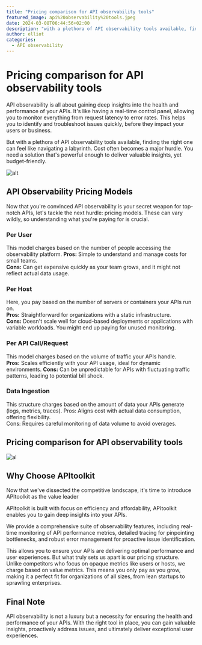 ```yaml
---
title: "Pricing comparison for API observability tools"
featured_image: api%20observability%20tools.jpeg
date: 2024-03-08T06:44:56+02:00
description: "with a plethora of API observability tools available, finding the right one can feel like navigating a labyrinth."
author: elliot
categories:
  - API observability
---
```


# Pricing comparison for API observability tools

API observability is all about gaining deep insights into the health and performance of your APIs. It's like having a real-time control panel, allowing you to monitor everything from request latency to error rates. This helps you to identify and troubleshoot issues quickly, before they impact your users or business.

But with a plethora of API observability tools available, finding the right one can feel like navigating a labyrinth. Cost often becomes a major hurdle. You need a solution that's powerful enough to deliver valuable insights, yet budget-friendly.

![alt](./api%20observability%20tools.jpeg)

## API Observability Pricing Models

Now that you're convinced API observability is your secret weapon for top-notch APIs, let's tackle the next hurdle: pricing models. These can vary wildly, so understanding what you're paying for is crucial.

### Per User

This model charges based on the number of people accessing the observability platform.
**Pros:** Simple to understand and manage costs for small teams.  
**Cons:** Can get expensive quickly as your team grows, and it might not reflect actual data usage.

### Per Host

Here, you pay based on the number of servers or containers your APIs run on.  
**Pros:** Straightforward for organizations with a static infrastructure.  
**Cons:** Doesn't scale well for cloud-based deployments or applications with variable workloads. You might end up paying for unused monitoring.

### Per API Call/Request

This model charges based on the volume of traffic your APIs handle.  
**Pros:** Scales efficiently with your API usage, ideal for dynamic environments.
**Cons:** Can be unpredictable for APIs with fluctuating traffic patterns, leading to potential bill shock.

### Data Ingestion

This structure charges based on the amount of data your APIs generate (logs, metrics, traces). Pros: Aligns cost with actual data consumption, offering flexibility.  
Cons: Requires careful monitoring of data volume to avoid overages.

## Pricing comparison for API observability tools

![al](./price%20comparison.png)

## Why Choose APItoolkit

Now that we've dissected the competitive landscape, it's time to introduce APItoolkit as the value leader

APItoolkit is built with focus on efficiency and affordability, APItoolkit enables you to gain deep insights into your APIs.

We provide a comprehensive suite of observability features, including real-time monitoring of API performance metrics, detailed tracing for pinpointing bottlenecks, and robust error management for proactive issue identification.

This allows you to ensure your APIs are delivering optimal performance and user experiences. But what truly sets us apart is our pricing structure. Unlike competitors who focus on opaque metrics like users or hosts, we charge based on value metrics. This means you only pay as you grow, making it a perfect fit for organizations of all sizes, from lean startups to sprawling enterprises.

## Final Note

API observability is not a luxury but a necessity for ensuring the health and performance of your APIs. With the right tool in place, you can gain valuable insights, proactively address issues, and ultimately deliver exceptional user experiences.
